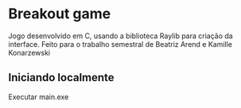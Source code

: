 # Breakout game
Jogo desenvolvido em C, usando a biblioteca Raylib para criação da interface. Feito para o trabalho semestral de Beatriz Arend e Kamille Konarzewski

## Iniciando localmente
Executar main.exe

